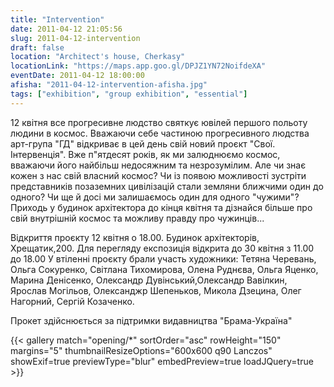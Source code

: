 ```yaml
---
title: "Intervention"
date: 2011-04-12 21:05:56
slug: 2011-04-12-intervention
draft: false
location: "Architect's house, Cherkasy"
locationLink: "https://maps.app.goo.gl/DPJZ1YN72NoifdeXA"
eventDate: 2011-04-12 18:00:00
afisha: "2011-04-12-intervention-afisha.jpg"
tags: ["exhibition", "group exhibition", "essential"]
---
```


12 квітня все прогресивне людство святкує ювілей першого польоту людини в космос. Вважаючи себе частиною прогресивного людства арт-група "ГД" відкриває в цей день свій новий проєкт "Свої. Інтервенція". Вже п"ятдесят років, як ми залюднюємо космос, вважаючи його найбільш недосяжним та незрозумілим. Але чи знає кожен з нас свій власний космос? Чи із появою можливості зустріти представників позаземних цивілізацій стали земляни ближчими один до одного? Чи ще й досі ми залишаємось один для одного "чужими"? Приходь у будинок архітектора до кінця квітня та дізнайся більше про свій внутрішній космос та можливу правду про чужинців...

Відкриття проєкту 12 квітня о 18.00. Будинок архітекторів, Хрещатик,200. Для перегляду експозиція відкрита до 30 квітня з 11.00 до 18.00 У втіленні проєкту брали участь художники: Тетяна Черевань, Ольга Сокуренко, Світлана Тихомирова, Олена Руднєва, Ольга Яценко, Марина Денісенко, Олександр Дувінський,Олександр Вавілкин, Ярослав Могільов, Олександжр Шепеньков, Микола Дзецина, Олег Нагорний, Сергій Козаченко.

Прокет здійснюється за підтримки видавництва "Брама-Україна"

{{< gallery match="opening/*" sortOrder="asc" rowHeight="150" margins="5" thumbnailResizeOptions="600x600 q90 Lanczos" showExif=true previewType="blur" embedPreview=true loadJQuery=true >}}

